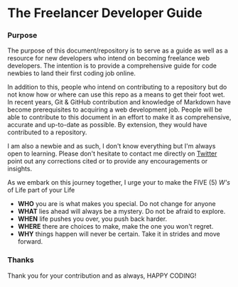 # The Freelancer Developer Guide

### Purpose

The purpose of this document/repository is to serve as a guide as well as a resource for new developers who intend on becoming freelance web developers. The intention is to provide a comprehensive guide for code newbies to land their first coding job online.

In addition to this, people who intend on contributing to a repository but do not know how or where can use this repo as a means to get their foot wet. In recent years, Git & GitHub contribution and knowledge of Markdown have become prerequisites to acquiring a web development job. People will be able to contribute to this document in an effort to make it as comprehensive, accurate and up-to-date as possible. By extension, they would have contributed to a repository.

I am also a newbie and as such, I don't know everything but I'm always open to learning. Please don't hesitate to contact me directly on [Twitter](https://twitter.com/_codemonk) point out any corrections cited or to provide any encouragements or insights.

As we embark on this journey together, I urge your to make the FIVE (5) _W's_ of Life part of your Life

- **WHO** you are is what makes you special. Do not change for anyone
- **WHAT** lies ahead will always be a mystery. Do not be afraid to explore.
- **WHEN** life pushes you over, you push back harder.
- **WHERE** there are choices to make, make the one you won't regret.
- **WHY** things happen will never be certain. Take it in strides and move forward.

### Thanks

Thank you for your contribution and as always, HAPPY CODING!
